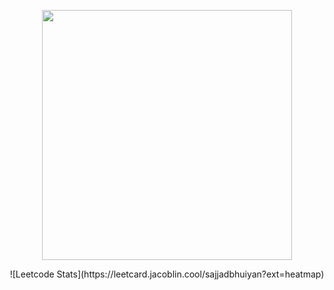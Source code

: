 <p align="center">
  <img src="https://wakatime.com/share/@sajjadbhuiyan/3a9da3e1-1ebd-4fb5-8b19-826b7a2c800e.svg" height="400"/>
</p>

<p align="center">
  ![Leetcode Stats](https://leetcard.jacoblin.cool/sajjadbhuiyan?ext=heatmap)
</p>

